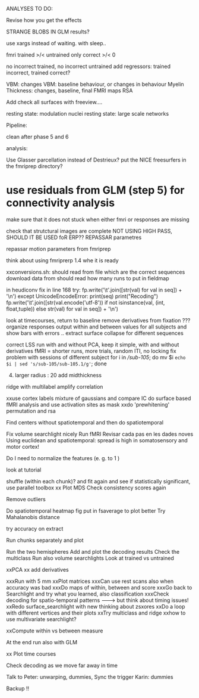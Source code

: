 ANALYSES TO DO:


Revise how you get the effects

STRANGE BLOBS IN GLM results?

use xargs instead of waiting. with sleep..

fmri trained >/< untrained
only correct >/< 0 



no incorrect trained, no incorrect untrained 
add regressors: trained incorrect, trained correct?


VBM: changes
VBM: baseline behaviour, or changes in behaviour
Myelin
Thickness: changes, baseline, final
FMRI maps
RSA

Add check all surfaces with freeview....

resting state: modulation nuclei
resting state: large scale networks

Pipeline:

clean after phase 5 and 6


analysis: 


Use Glasser parcellation instead of Destrieux?
put the NICE freesurfers in the fmriprep directory?

# use residuals from GLM (step 5) for connectivity analysis



make sure that it does not stuck when either fmri or responses are missing


check that strutctural images are complete
NOT USING HIGH PASS, SHOULD IT BE USED foR ERP?? REPASSAR parametres

repassar motion parameters from fmriprep

think about using fmriprerp 1.4 whe it is ready

xxconversions.sh: should read from file which are the correct sequences
download data from 
should read how many runs to put in fieldmap

in heudiconv
fix in line 168
		try:
                    fp.write('\t'.join([str(val) for val in seq]) + '\n')
		except UnicodeEncodeError:
		    print(seq)
		    print("Recoding")
                    fp.write('\t'.join([str(val.encode('utf-8')) if not isinstance(val, (int, float,tuple)) else str(val) for val in seq]) + '\n')

look at timecourses, return to baseline
remove derivatives from fixation ???
organize responses
output within and between values for all subjects and show bars with errors .. extract surface
collapse for different sequences

correct LSS
run with and without PCA, keep it simple, with and without derivatives
fMRI = shorter runs, more trials, random ITI, no locking
fix problem with sessions of different subject
for i in */sub-105*; do mv $i `echo $i | sed 's/sub-105/sub-105.1/g'`; done



4. larger radius : 20
add midthickness

ridge with multilabel
amplify correlation



xxuse cortex labels
mixture of gaussians and compare IC
do surface based fMRI analysis and use activation sites as mask
xxdo 'prewhitening'
permutation and rsa


Find centers without spatiotemporal and then do spatiotemporal 

Fix volume searchlight nicely
Run fMRI
Revisar cada pas en les dades noves
Using euclidean and spatiotemporal: spread is high in somatosensory and motor cortex!


Do I need to normalize the features (e. g. to 1 )

look at tutorial

shuffle (within each chunk)? and fit again and see if statistically significant, use parallel toolbox 
xx Plot MDS
Check consistency scores again

Remove outliers

Do spatiotemporal heatmap fig
put in fsaverage to plot better
Try Mahalanobis distance

try accuracy on extract

Run chunks separately and plot

Run the two hemispheres
Add and plot the decoding results
Check the multiclass
Run also volume searchlights
Look at trained vs untrained

xxPCA
xx add derivatives

xxxRun with 5 mm
xxPlot matrices
xxxCan use rest scans also when accuracy was bad
xxxDo maps of within, between and score
xxxGo back to Searchlight and try what you learned, also classification
xxxCheck decoding for spatio-temporal patterns ---> but think about timing issues!
xxRedo surface_searchlight with new thinking about zsxores
xxDo a loop with different vertices and their plots
xxTry multiclass and ridge
xxhow to use multivariate searchlight?

xxCompute within vs between measure

At the end run also with GLM

xx Plot time courses

Check decoding as we move far away in time


Talk to Peter: unwarping, dummies, Sync the trigger
Karin: dummies


Backup !!
